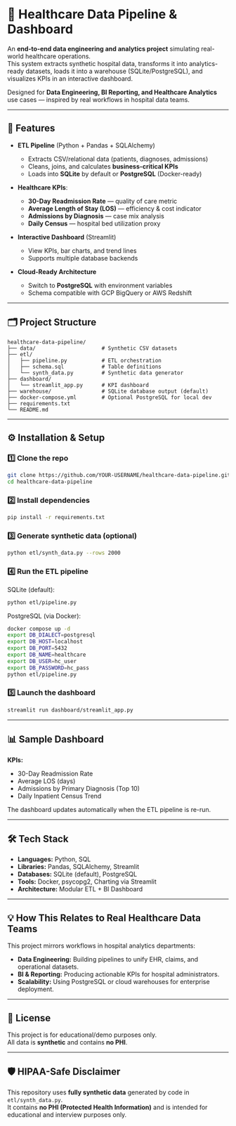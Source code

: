 # 🏥 Healthcare Data Pipeline & Dashboard

An **end-to-end data engineering and analytics project** simulating real-world healthcare operations.  
This system extracts synthetic hospital data, transforms it into analytics-ready datasets, loads it into a warehouse (SQLite/PostgreSQL), and visualizes KPIs in an interactive dashboard.

Designed for **Data Engineering, BI Reporting, and Healthcare Analytics** use cases — inspired by real workflows in hospital data teams.

---

## 🚀 Features

- **ETL Pipeline** (Python + Pandas + SQLAlchemy)  
  - Extracts CSV/relational data (patients, diagnoses, admissions)  
  - Cleans, joins, and calculates **business-critical KPIs**  
  - Loads into **SQLite** by default or **PostgreSQL** (Docker-ready)
  
- **Healthcare KPIs**:
  - **30-Day Readmission Rate** — quality of care metric
  - **Average Length of Stay (LOS)** — efficiency & cost indicator
  - **Admissions by Diagnosis** — case mix analysis
  - **Daily Census** — hospital bed utilization proxy

- **Interactive Dashboard** (Streamlit)
  - View KPIs, bar charts, and trend lines
  - Supports multiple database backends

- **Cloud-Ready Architecture**
  - Switch to **PostgreSQL** with environment variables
  - Schema compatible with GCP BigQuery or AWS Redshift

---

## 🗂 Project Structure

```
healthcare-data-pipeline/
├── data/                     # Synthetic CSV datasets
├── etl/
│   ├── pipeline.py           # ETL orchestration
│   ├── schema.sql            # Table definitions
│   └── synth_data.py         # Synthetic data generator
├── dashboard/
│   └── streamlit_app.py      # KPI dashboard
├── warehouse/                # SQLite database output (default)
├── docker-compose.yml        # Optional PostgreSQL for local dev
├── requirements.txt
└── README.md
```

---

## ⚙️ Installation & Setup

### 1️⃣ Clone the repo
```bash
git clone https://github.com/YOUR-USERNAME/healthcare-data-pipeline.git
cd healthcare-data-pipeline
```

### 2️⃣ Install dependencies
```bash
pip install -r requirements.txt
```

### 3️⃣ Generate synthetic data (optional)
```bash
python etl/synth_data.py --rows 2000
```

### 4️⃣ Run the ETL pipeline
SQLite (default):
```bash
python etl/pipeline.py
```
PostgreSQL (via Docker):
```bash
docker compose up -d
export DB_DIALECT=postgresql
export DB_HOST=localhost
export DB_PORT=5432
export DB_NAME=healthcare
export DB_USER=hc_user
export DB_PASSWORD=hc_pass
python etl/pipeline.py
```

### 5️⃣ Launch the dashboard
```bash
streamlit run dashboard/streamlit_app.py
```

---

## 📊 Sample Dashboard

**KPIs:**  
- 30-Day Readmission Rate  
- Average LOS (days)  
- Admissions by Primary Diagnosis (Top 10)  
- Daily Inpatient Census Trend  

The dashboard updates automatically when the ETL pipeline is re-run.

---

## 🛠 Tech Stack

- **Languages:** Python, SQL
- **Libraries:** Pandas, SQLAlchemy, Streamlit
- **Databases:** SQLite (default), PostgreSQL
- **Tools:** Docker, psycopg2, Charting via Streamlit
- **Architecture:** Modular ETL + BI Dashboard

---

## 💡 How This Relates to Real Healthcare Data Teams

This project mirrors workflows in hospital analytics departments:
- **Data Engineering:** Building pipelines to unify EHR, claims, and operational datasets.
- **BI & Reporting:** Producing actionable KPIs for hospital administrators.
- **Scalability:** Using PostgreSQL or cloud warehouses for enterprise deployment.

---

## 📜 License
This project is for educational/demo purposes only.  
All data is **synthetic** and contains **no PHI**.


---

## 🛡️ HIPAA-Safe Disclaimer
This repository uses **fully synthetic data** generated by code in `etl/synth_data.py`.  
It contains **no PHI (Protected Health Information)** and is intended for educational and interview purposes only.
